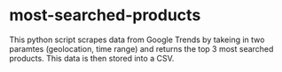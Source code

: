 # most-searched-products
This python script scrapes data from Google Trends by takeing in two paramtes (geolocation, time range) and returns the top 3 most searched products. This data is then stored into a CSV. 
